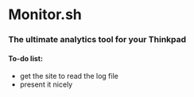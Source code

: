 # Monitor.sh
### The ultimate analytics tool for your Thinkpad

#### To-do list:
 - get the site to read the log file
 - present it nicely